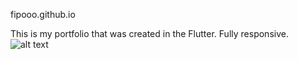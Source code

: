 fipooo.github.io

This is my portfolio that was created in the Flutter. Fully responsive.
![alt text](https://i.ibb.co/JpxLcXn/Zrzut-ekranu-2020-08-17-o-20-00-05.png)
